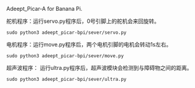 Adeept_Picar-A for Banana Pi.

舵机程序：运行servo.py程序后，0号引脚上的舵机会来回旋转。

```sudo python3 adeept_picar-bpi/sever/servo.py```


电机程序：运行move.py程序后，两个电机引脚的电机会转动1s左右。

```sudo python3 adeept_picar-bpi/sever/move.py```

超声波程序： 运行ultra.py程序后，超声波模块会检测到与障碍物之间的距离。

```sudo python3 adeept_picar-bpi/sever/ultra.py```
